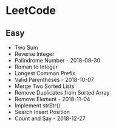 # LeetCode 

## Easy

+ Two Sum
+ Reverse Integer
+ Palindrome Number                          - 2018-09-30
+ Roman to Integer
+ Longest Common Prefix   
+ Valid Parentheses                          - 2018-10-07
+ Merge Two Sorted Lists  
+ Remove Duplicates from Sorted Array    
+ Remove Element                             - 2018-11-04
+ Implement strStr()
+ Search Insert Position
+ Count and Say                              - 2018-12-27


